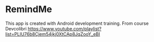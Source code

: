 # RemindMe
This app is created with Android development training.
From course Devcolibri https://www.youtube.com/playlist?list=PLIU76b8Cjem54jkj0XtCAp8JqZooY_eBI

